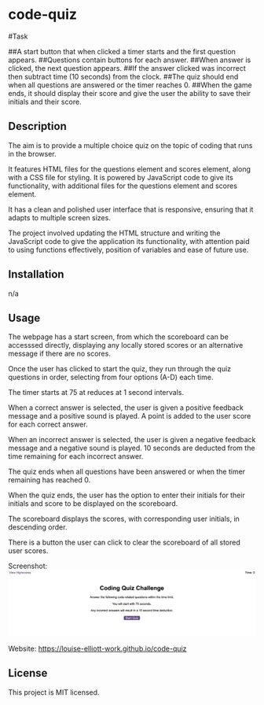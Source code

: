 # code-quiz


#Task

##A start button that when clicked a timer starts and the first question appears.
##Questions contain buttons for each answer.
##When answer is clicked, the next question appears.
##If the answer clicked was incorrect then subtract time (10 seconds) from the clock.
##The quiz should end when all questions are answered or the timer reaches 0.
##When the game ends, it should display their score and give the user the ability to save their initials and their score.




## Description

The aim is to provide a multiple choice quiz on the topic of coding that runs in the browser.

It features HTML files for the questions element and scores element, along with a CSS file for styling. It is powered by JavaScript code to give its functionality, with additional files for the questions element and scores element.

It has a clean and polished user interface that is responsive, ensuring that it adapts to multiple screen sizes.

The project involved updating the HTML structure and writing the JavaScript code to give the application its functionality, with attention paid to using functions effectively, position of variables and ease of future use.

## Installation

n/a

## Usage

The webpage has a start screen, from which the scoreboard can be accesssed directly, displaying any locally stored scores or an alternative message if there are no scores.

Once the user has clicked to start the quiz, they run through the quiz questions in order, selecting from four options (A-D) each time.

The timer starts at 75 at reduces at 1 second intervals.

When a correct answer is selected, the user is given a positive feedback message and a positive sound is played. A point is added to the user score for each correct answer.

When an incorrect answer is selected, the user is given a negative feedback message and a negative sound is played. 10 seconds are deducted from the time remaining for each incorrect answer.

The quiz ends when all questions have been answered or when the timer remaining has reached 0.

When the quiz ends, the user has the option to enter their initials for their initials and score to be displayed on the scoreboard.

The scoreboard displays the scores, with corresponding user initials, in descending order.

There is a button the user can click to clear the scoreboard of all stored user scores.

Screenshot: ![Quiz screenshot](assets/quiz-screenshot.png)

Website: https://louise-elliott-work.github.io/code-quiz

## License

This project is MIT licensed.